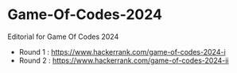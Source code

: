 # Game-Of-Codes-2024
Editorial for Game Of Codes 2024

- Round 1 : https://www.hackerrank.com/game-of-codes-2024-i
- Round 2 : https://www.hackerrank.com/game-of-codes-2024-ii